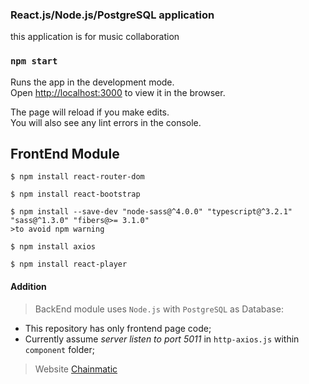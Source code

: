 ### React.js/Node.js/PostgreSQL application

this application is for music collaboration

### `npm start`

Runs the app in the development mode.\
Open [http://localhost:3000](http://localhost:3000) to view it in the browser.

The page will reload if you make edits.\
You will also see any lint errors in the console.

## FrontEnd Module
```
$ npm install react-router-dom
```
```
$ npm install react-bootstrap
```
```
$ npm install --save-dev "node-sass@^4.0.0" "typescript@^3.2.1" "sass@^1.3.0" "fibers@>= 3.1.0"
>to avoid npm warning
```
```
$ npm install axios
```
```
$ npm install react-player
```
#### Addition

> BackEnd module uses `Node.js` with `PostgreSQL` as Database:

* This repository has only frontend page code; 
* Currently assume *server listen to port 5011* in `http-axios.js` within `component` folder; 

> Website [Chainmatic](http://http://www.chainmatic.de/)
